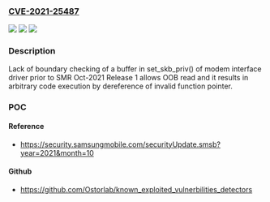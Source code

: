 ### [CVE-2021-25487](https://cve.mitre.org/cgi-bin/cvename.cgi?name=CVE-2021-25487)
![](https://img.shields.io/static/v1?label=Product&message=Samsung%20Mobile%20Devices&color=blue)
![](https://img.shields.io/static/v1?label=Version&message=O(8.1)%2C%20P(9.0)%2C%20Q(10.0)%2C%20R(11.0)%3C%20SMR%20Oct-2021%20Release%201%20&color=brighgreen)
![](https://img.shields.io/static/v1?label=Vulnerability&message=CWE-125%3A%20Out-of-bounds%20Read&color=brighgreen)

### Description

Lack of boundary checking of a buffer in set_skb_priv() of modem interface driver prior to SMR Oct-2021 Release 1 allows OOB read and it results in arbitrary code execution by dereference of invalid function pointer.

### POC

#### Reference
- https://security.samsungmobile.com/securityUpdate.smsb?year=2021&month=10

#### Github
- https://github.com/Ostorlab/known_exploited_vulnerbilities_detectors

